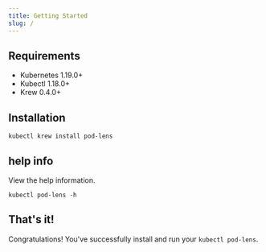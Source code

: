 ```yaml
---
title: Getting Started
slug: /
---
```


## Requirements

- Kubernetes 1.19.0+
- Kubectl 1.18.0+
- Krew 0.4.0+

## Installation

```shell
kubectl krew install pod-lens
```

## help info

View the help information.

```shell
kubectl pod-lens -h
```


## That's it!

Congratulations! You've successfully install and run your `kubectl pod-lens`.
